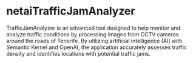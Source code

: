 # netaiTrafficJamAnalyzer
TrafficJamAnalyzer is an advanced tool designed to help monitor and analyze traffic conditions by processing images from CCTV cameras around the roads of Tenerife. By utilizing artificial intelligence (AI) with Semantic Kernel and OpenAI, the application accurately assesses traffic density and identifies locations with potential traffic jams.
